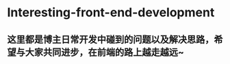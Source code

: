 <!--
 * @Author: yaco
 * @Description: readme 
 * @Date: 2022-05-05 09:34:16
-->
# Interesting-front-end-development

## 这里都是博主日常开发中碰到的问题以及解决思路，希望与大家共同进步，在前端的路上越走越远~